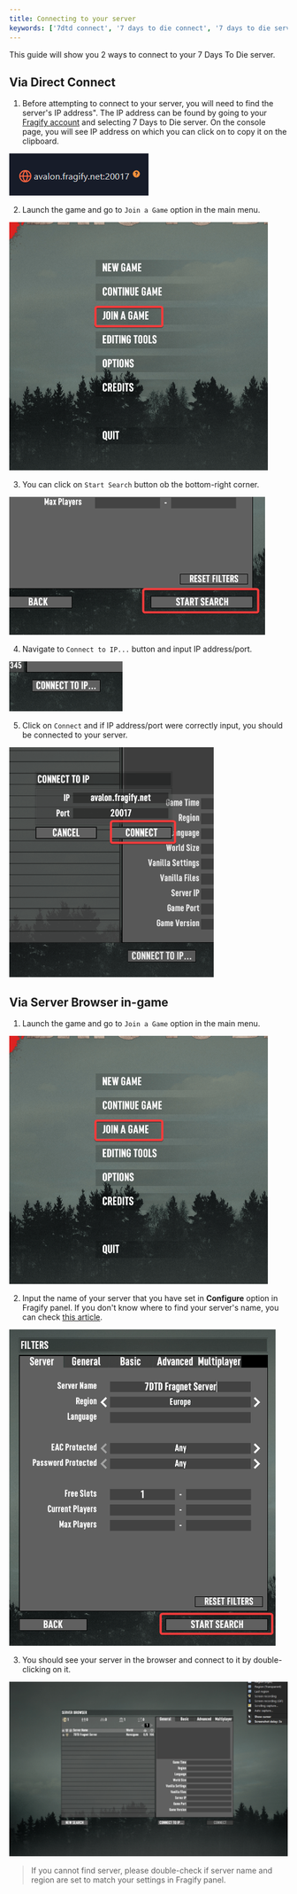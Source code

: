 ```yaml
---
title: Connecting to your server
keywords: ['7dtd connect', '7 days to die connect', '7 days to die server connect', '7dtd server connect', '7dtd connect to server', '7 days to die connect to server', '7 days to die server connect to server', '7dtd server connect to server']
---
```


This guide will show you 2 ways to connect to your 7 Days To Die server.

## Via Direct Connect

1. Before attempting to connect  to your server,  you will need to find the server's IP address". The IP address can be found by going to your [Fragify account](https://beta.fragify.net/) and selecting 7 Days to Die server. On the console page, you will see IP address on which you can click on to copy it on the clipboard. 

![IP address](images/ip.png)

2. Launch the game and go to ```Join a Game``` option in the main menu. 

![Join a Game](images/join-game.png)

3. You can click on ```Start Search``` button ob the bottom-right corner.

![Start search](images/start-search.png)

4. Navigate to ```Connect to IP...``` button and input IP address/port.

![Connect to IP](images/connect-to-ip.png)

5. Click on ```Connect``` and if IP address/port were correctly input, you should be connected to your server. 

![Connect](images/connect.png)

## Via Server Browser in-game

1. Launch the game and go to ```Join a Game``` option in the main menu. 

![Join a Game](images/join-game.png)

2. Input the name of your server that you have set in **Configure** option in Fragify panel. If you don't know where to find your server's name, you can check [this article](change-name.md).

![Server search](images/server-search.png)

3. You should see your server in the browser and connect to it by double-clicking on it.

![Server in browser](images/server-in-browser.png)

> If you cannot find server, please double-check if server name and region are set to match your settings in Fragify panel. 
